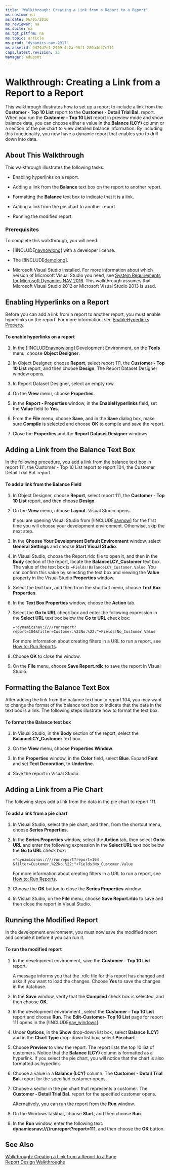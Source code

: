 ```yaml
---
title: "Walkthrough: Creating a Link from a Report to a Report"
ms.custom: na
ms.date: 06/05/2016
ms.reviewer: na
ms.suite: na
ms.tgt_pltfrm: na
ms.topic: article
ms-prod: "dynamics-nav-2017"
ms.assetid: 9d74d7e1-2409-4c2a-96f1-280a4d47c7f1
caps.latest.revision: 23
manager: edupont
---
```

# Walkthrough: Creating a Link from a Report to a Report
This walkthrough illustrates how to set up a report to include a link from the **Customer \- Top 10 List** report to the **Customer \- Detail Trial Bal.** report. When you run the **Customer \- Top 10 List** report in preview mode and show balance data, you can choose either a value in the **Balance \(LCY\)** column or a section of the pie chart to view detailed balance information. By including this functionality, you now have a dynamic report that enables you to drill down into data.  
  
## About This Walkthrough  
 This walkthrough illustrates the following tasks:  
  
-   Enabling hyperlinks on a report.  
  
-   Adding a link from the **Balance** text box on the report to another report.  
  
-   Formatting the **Balance** text box to indicate that it is a link.  
  
-   Adding a link from the pie chart to another report.  
  
-   Running the modified report.  
  
### Prerequisites  
 To complete this walkthrough, you will need:  
  
-   [!INCLUDE[navnowlong](includes/navnowlong_md.md)] with a developer license.  
  
-   The [!INCLUDE[demolong](includes/demolong_md.md)].  
  
-   Microsoft Visual Studio installed. For more information about which version of Microsoft Visual Studio you need, see [System Requirements for Microsoft Dynamics NAV 2016](System-Requirements-for-Microsoft-Dynamics-NAV-2016.md). This walkthrough assumes that Microsoft Visual Studio 2012 or Microsoft Visual Studio 2013 is used.  
  
## Enabling Hyperlinks on a Report  
 Before you can add a link from a report to another report, you must enable hyperlinks on the report. For more information, see [EnableHyperlinks Property](EnableHyperlinks-Property.md).  
  
#### To enable hyperlinks on a report  
  
1.  In the [!INCLUDE[navnowlong](includes/navnowlong_md.md)] Development Environment, on the **Tools** menu, choose **Object Designer**.  
  
2.  In Object Designer, choose **Report**, select report 111, the **Customer \- Top 10 List** report, and then choose **Design**. The Report Dataset Designer window opens.  
  
3.  In Report Dataset Designer, select an empty row.  
  
4.  On the **View** menu, choose **Properties**.  
  
5.  In the **Report \- Properties** window, in the **EnableHyperlinks** field, set the **Value** field to **Yes**.  
  
6.  From the **File** menu, choose **Save**, and in the **Save** dialog box, make sure **Compile** is selected and choose **OK** to compile and save the report.  
  
7.  Close the **Properties** and the **Report Dataset Designer** windows.  
  
## Adding a Link from the Balance Text Box  
 In the following procedure, you add a link from the balance text box in report 111, the Customer \- Top 10 List report to report 104, the Customer Detail Trial Bal. report.  
  
#### To add a link from the Balance Field  
  
1.  In Object Designer, choose **Report**, select report 111, the **Customer \- Top 10 List** report, and then choose **Design**.  
  
2.  On the **View** menu, choose **Layout**. Visual Studio opens.  
  
     If you are opening Visual Studio from [!INCLUDE[navnow](includes/navnow_md.md)] for the first time you will choose your development environment. Otherwise, skip the next step.  
  
3.  In the **Choose Your Development Default Environment** window, select **General Settings** and choose **Start Visual Studio**.  
  
4.  In Visual Studio, choose the Report.rldc file to open it, and then in the **Body** section of the report, locate the **BalanceLCY\_Customer** text box. The value of the text box is `=Fields!BalanceLCY_Customer.Value`. You can confirm this value by selecting the text box and viewing the **Value** property in the Visual Studio **Properties** window.  
  
5.  Select the text box, and then from the shortcut menu, choose **Text Box Properties**.  
  
6.  In the **Text Box Properties** window, choose the **Action** tab.  
  
7.  Select the **Go to URL** check box and enter the following expression in the **Select URL** text box below the **Go to URL** check box:  
  
    ```  
    ="dynamicsnav:////runreport?report=104&filter=Customer.%22No.%22:"+Fields!No_Customer.Value  
    ```  
  
     For more information about creating filters in a URL to run a report, see [How to: Run Reports](How%20to:%20Run%20Reports.md).  
  
8.  Choose **OK** to close the window.  
  
9. On the **File** menu, choose **Save Report.rdlc** to save the report in Visual Studio.  
  
## Formatting the Balance Text Box  
 After adding the link from the balance text box to report 104, you may want to change the format of the balance text box to indicate that the data in the text box is a link. The following steps illustrate how to format the text box.  
  
#### To format the Balance text box  
  
1.  In Visual Studio, in the **Body** section of the report, select the **BalanceLCY\_Customer** text box.  
  
2.  On the **View** menu, choose **Properties Window**.  
  
3.  In the **Properties** window, in the **Color** field, select **Blue**. Expand **Font** and set  **Text Decoration**, to **Underline**.  
  
4.  Save the report in Visual Studio.  
  
## Adding a Link from a Pie Chart  
 The following steps add a link from the data in the pie chart to report 111.  
  
#### To add a link from a pie chart  
  
1.  In Visual Studio, select the pie chart, and then, from the shortcut menu, choose **Series Properties**.  
  
2.  In the **Series Properties** window, select the **Action** tab, then select **Go to URL** and enter the following expression in the **Select URL** text box below the **Go to URL** check box:  
  
    ```  
    ="dynamicsnav:////runreport?report=104 &filter=Customer.%22No.%22:"+Fields!No_Customer.Value  
    ```  
  
     For more information about creating filters in a URL to run a report, see [How to: Run Reports](How%20to:%20Run%20Reports.md).  
  
3.  Choose the **OK** button to close the **Series Properties** window.  
  
4.  In Visual Studio, on the **File** menu, choose **Save Report.rldc** to save and then close the report in Visual Studio.  
  
## Running the Modified Report  
 In the development environment, you must now save the modified report and compile it before it you can run it.  
  
#### To run the modified report  
  
1.  In the development environment, save the **Customer \- Top 10 List** report.  
  
     A message informs you that the .rdlc file for this report has changed and asks if you want to load the changes. Choose **Yes** to save the changes in the database.  
  
2.  In the **Save** window, verify that the **Compiled** check box is selected, and then choose **OK**.  
  
3.  In the development environment , select the **Customer \- Top 10 List** report and choose **Run**. The **Edit\-Customer\- Top 10 List** page for report 111 opens in the [!INCLUDE[nav_windows](includes/nav_windows_md.md)].  
  
4.  Under **Options**, in the **Show** drop\-down list box, select **Balance \(LCY\)** and in the **Chart Type** drop\-down list box, select **Pie chart**.  
  
5.  Choose **Preview** to view the report. The report lists the top 10 list of customers. Notice that the **Balance \(LCY\)** column is formatted as a hyperlink. If you select the pie chart, you will notice that the chart is also formatted as hyperlink.  
  
6.  Choose a value in a **Balance \(LCY\)** column. The **Customer \- Detail Trial Bal.** report for the specified customer opens.  
  
7.  Choose a sector in the pie chart that represents a customer. The **Customer \- Detail Trial Bal.** report for the specified customer opens.  
  
     Alternatively, you can run the report from the **Run** window.  
  
8.  On the Windows taskbar, choose **Start**, and then choose **Run**.  
  
9. In the **Run** window, enter the following text: **dynamicsnav:\/\/\/\/runreport?report\=111**, and then choose the **OK** button.  
  
## See Also  
 [Walkthrough: Creating a Link from a Report to a Page](Walkthrough:%20Creating%20a%20Link%20from%20a%20Report%20to%20a%20Page.md)   
 [Report Design Walkthroughs](Report-Design-Walkthroughs.md)